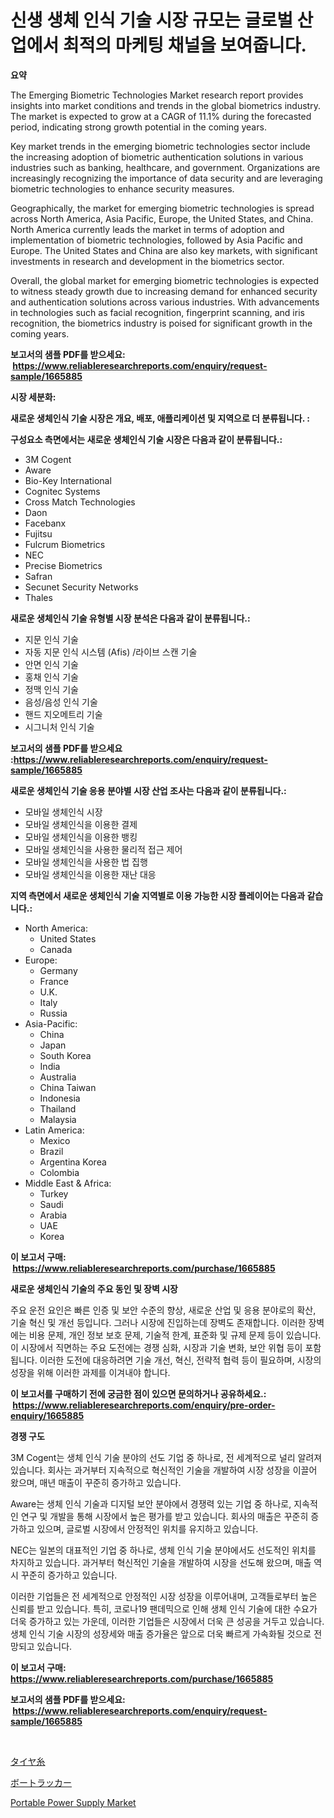 <p><h1>신생 생체 인식 기술 시장 규모는 글로벌 산업에서 최적의 마케팅 채널을 보여줍니다.</h1></p><p><strong>요약</strong></p>
<p><p>The Emerging Biometric Technologies Market research report provides insights into market conditions and trends in the global biometrics industry. The market is expected to grow at a CAGR of 11.1% during the forecasted period, indicating strong growth potential in the coming years.</p><p>Key market trends in the emerging biometric technologies sector include the increasing adoption of biometric authentication solutions in various industries such as banking, healthcare, and government. Organizations are increasingly recognizing the importance of data security and are leveraging biometric technologies to enhance security measures.</p><p>Geographically, the market for emerging biometric technologies is spread across North America, Asia Pacific, Europe, the United States, and China. North America currently leads the market in terms of adoption and implementation of biometric technologies, followed by Asia Pacific and Europe. The United States and China are also key markets, with significant investments in research and development in the biometrics sector.</p><p>Overall, the global market for emerging biometric technologies is expected to witness steady growth due to increasing demand for enhanced security and authentication solutions across various industries. With advancements in technologies such as facial recognition, fingerprint scanning, and iris recognition, the biometrics industry is poised for significant growth in the coming years.</p></p>
<p><strong>보고서의 샘플 PDF를 받으세요: &nbsp;<a href="https://www.reliableresearchreports.com/enquiry/request-sample/1665885">https://www.reliableresearchreports.com/enquiry/request-sample/1665885</a></strong></p>
<p><strong>시장 세분화:</strong></p>
<p><strong> 새로운 생체인식 기술 시장은 개요, 배포, 애플리케이션 및 지역으로 더 분류됩니다. :</strong></p>
<p><strong>구성요소 측면에서는 새로운 생체인식 기술 시장은 다음과 같이 분류됩니다.:</strong></p>
<p><ul><li>3M Cogent</li><li>Aware</li><li>Bio-Key International</li><li>Cognitec Systems</li><li>Cross Match Technologies</li><li>Daon</li><li>Facebanx</li><li>Fujitsu</li><li>Fulcrum Biometrics</li><li>NEC</li><li>Precise Biometrics</li><li>Safran</li><li>Secunet Security Networks</li><li>Thales</li></ul></p>
<p><strong> 새로운 생체인식 기술 유형별 시장 분석은 다음과 같이 분류됩니다.:</strong></p>
<p><ul><li>지문 인식 기술</li><li>자동 지문 인식 시스템 (Afis) /라이브 스캔 기술</li><li>안면 인식 기술</li><li>홍채 인식 기술</li><li>정맥 인식 기술</li><li>음성/음성 인식 기술</li><li>핸드 지오메트리 기술</li><li>시그니처 인식 기술</li></ul></p>
<p><strong>보고서의 샘플 PDF를 받으세요 :<a href="https://www.reliableresearchreports.com/enquiry/request-sample/1665885">https://www.reliableresearchreports.com/enquiry/request-sample/1665885</a></strong></p>
<p><strong> 새로운 생체인식 기술 응용 분야별 시장 산업 조사는 다음과 같이 분류됩니다.:</strong></p>
<p><ul><li>모바일 생체인식 시장</li><li>모바일 생체인식을 이용한 결제</li><li>모바일 생체인식을 이용한 뱅킹</li><li>모바일 생체인식을 사용한 물리적 접근 제어</li><li>모바일 생체인식을 사용한 법 집행</li><li>모바일 생체인식을 이용한 재난 대응</li></ul></p>
<p><strong>지역 측면에서 새로운 생체인식 기술 지역별로 이용 가능한 시장 플레이어는 다음과 같습니다.:</strong></p>
<p><ul>
    <li>
        North America:
        <ul>
            <li>United States</li>
            <li>Canada</li>
        </ul>
    </li>
    <li>
        Europe:
        <ul>
            <li>Germany</li>
            <li>France</li>
            <li>U.K.</li>
            <li>Italy</li>
            <li>Russia</li>
        </ul>
    </li>
    <li>
        Asia-Pacific:
        <ul>
            <li>China</li>
            <li>Japan</li>
            <li>South Korea</li>
            <li>India</li>
            <li>Australia</li>
            <li>China Taiwan</li>
            <li>Indonesia</li>
            <li>Thailand</li>
            <li>Malaysia</li>
        </ul>
    </li>
    <li>
        Latin America:
        <ul>
            <li>Mexico</li>
            <li>Brazil</li>
            <li>Argentina Korea</li>
            <li>Colombia</li>
        </ul>
    </li>
    <li>
        Middle East & Africa:
        <ul>
            <li>Turkey</li>
            <li>Saudi</li>
            <li>Arabia</li>
            <li>UAE</li>
            <li>Korea</li>
        </ul>
    </li>
    </ul></p>
<p><strong>이 보고서 구매: &nbsp;<a href="https://www.reliableresearchreports.com/purchase/1665885">https://www.reliableresearchreports.com/purchase/1665885</a></strong></p>
<p><strong>새로운 생체인식 기술의 주요 동인 및 장벽 시장</strong></p>
<p><p>주요 운전 요인은 빠른 인증 및 보안 수준의 향상, 새로운 산업 및 응용 분야로의 확산, 기술 혁신 및 개선 등입니다. 그러나 시장에 진입하는데 장벽도 존재합니다. 이러한 장벽에는 비용 문제, 개인 정보 보호 문제, 기술적 한계, 표준화 및 규제 문제 등이 있습니다. 이 시장에서 직면하는 주요 도전에는 경쟁 심화, 시장과 기술 변화, 보안 위협 등이 포함됩니다. 이러한 도전에 대응하려면 기술 개선, 혁신, 전략적 협력 등이 필요하며, 시장의 성장을 위해 이러한 과제를 이겨내야 합니다.</p></p>
<p><strong>이 보고서를 구매하기 전에 궁금한 점이 있으면 문의하거나 공유하세요.: &nbsp;<a href="https://www.reliableresearchreports.com/enquiry/pre-order-enquiry/1665885">https://www.reliableresearchreports.com/enquiry/pre-order-enquiry/1665885</a></strong></p>
<p><strong>경쟁 구도</strong></p>
<p><p>3M Cogent는 생체 인식 기술 분야의 선도 기업 중 하나로, 전 세계적으로 널리 알려져 있습니다. 회사는 과거부터 지속적으로 혁신적인 기술을 개발하여 시장 성장을 이끌어 왔으며, 매년 매출이 꾸준히 증가하고 있습니다.</p><p>Aware는 생체 인식 기술과 디지털 보안 분야에서 경쟁력 있는 기업 중 하나로, 지속적인 연구 및 개발을 통해 시장에서 높은 평가를 받고 있습니다. 회사의 매출은 꾸준히 증가하고 있으며, 글로벌 시장에서 안정적인 위치를 유지하고 있습니다.</p><p>NEC는 일본의 대표적인 기업 중 하나로, 생체 인식 기술 분야에서도 선도적인 위치를 차지하고 있습니다. 과거부터 혁신적인 기술을 개발하여 시장을 선도해 왔으며, 매출 역시 꾸준히 증가하고 있습니다.</p><p>이러한 기업들은 전 세계적으로 안정적인 시장 성장을 이루어내며, 고객들로부터 높은 신뢰를 받고 있습니다. 특히, 코로나19 팬데믹으로 인해 생체 인식 기술에 대한 수요가 더욱 증가하고 있는 가운데, 이러한 기업들은 시장에서 더욱 큰 성공을 거두고 있습니다.생체 인식 기술 시장의 성장세와 매출 증가율은 앞으로 더욱 빠르게 가속화될 것으로 전망되고 있습니다.</p></p>
<p><strong>이 보고서 구매: &nbsp; <a href="https://www.reliableresearchreports.com/purchase/1665885">https://www.reliableresearchreports.com/purchase/1665885</a></strong></p>
<p><strong>보고서의 샘플 PDF를 받으세요: &nbsp;<a href="https://www.reliableresearchreports.com/enquiry/request-sample/1665885">https://www.reliableresearchreports.com/enquiry/request-sample/1665885</a></strong><strong></strong></p>
<p>&nbsp;</p>
<p><p><a href="https://medium.com/@reyeshowell66/%E3%82%BF%E3%82%A4%E3%83%A4%E7%B3%B8%E5%B8%82%E5%A0%B4%E3%83%AC%E3%83%9D%E3%83%BC%E3%83%88%E3%81%AF-%E3%81%93%E3%81%AE%E5%B8%82%E5%A0%B4%E3%81%AE%E6%9C%80%E6%96%B0%E3%81%AE%E3%83%88%E3%83%AC%E3%83%B3%E3%83%89%E3%81%A8%E6%88%90%E9%95%B7%E6%A9%9F%E4%BC%9A%E3%82%92%E6%98%8E%E3%82%89%E3%81%8B%E3%81%AB%E3%81%97%E3%81%BE%E3%81%99-da13234f5d3f">タイヤ糸</a></p><p><a href="https://medium.com/@jerrycurtis23/%E3%83%9C%E3%83%BC%E3%83%88%E3%83%A9%E3%83%83%E3%82%AB%E3%83%BC%E3%83%9E%E3%83%BC%E3%82%B1%E3%83%83%E3%83%88-2031%E5%B9%B4%E3%81%BE%E3%81%A7%E3%81%AE%E3%83%88%E3%83%AC%E3%83%B3%E3%83%89-%E4%BA%88%E6%B8%AC-%E7%AB%B6%E4%BA%89%E5%88%86%E6%9E%90-a711b5908cd9">ボートラッカー</a></p><p><a href="https://github.com/Sinjinluong3e0awx2m195k76/Market-Research-Report-List-1/blob/main/portable-power-supply-market.md">Portable Power Supply Market</a></p></p>